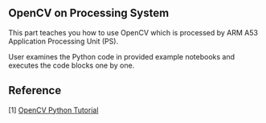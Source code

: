 ## OpenCV on Processing System

This part teaches you how to use OpenCV which is processed by ARM A53 Application Processing Unit (PS).

User examines the Python code in provided example notebooks and executes the code blocks one by one.

## Reference
[1] [OpenCV Python Tutorial](https://docs.opencv.org/4.5.4/d6/d00/tutorial_py_root.html)
